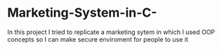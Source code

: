 # Marketing-System-in-C-
In this project I tried to replicate a marketing sytem in which I used OOP concepts so I can make secure enviroment for people to use it
